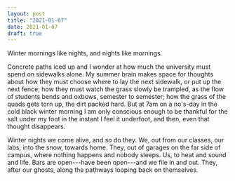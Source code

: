 ```yaml
---
layout: post
title: "2021-01-07"
date: 2021-01-07
draft: true
---
```


Winter mornings
  like nights,
  and nights
  like mornings.

Concrete paths iced up
  and I wonder
  at how much the university
  must spend
  on sidewalks alone.
My summer brain
  makes space
  for thoughts
  about how they must choose
  where to lay the next sidewalk,
  or put up the next fence;
  how they must watch the grass
  slowly be trampled,
  as the flow of students bends and oxbows,
  semester to semester;
  how the grass of the quads
  gets torn up,
  the dirt packed hard.
But at 7am
  on a no's-day
  in the cold black winter morning
  I am only conscious enough
  to be thankful for the salt under
  my foot
  in the instant I feel it underfoot,
  and then,
  even that thought
  disappears.


Winter nights
  we come alive,
  and so do they.
We,
  out from our classes,
  our labs,
  into the snow,
  towards home.
They, out of garages
  on the far side of campus,
  where nothing happens
  and nobody sleeps.
Us,
  to heat and sound
  and life.
Bars are 
  open---have been open---and
  we file in and out.
They,
  after our ghosts,
  along the pathways
  looping back on themselves.
